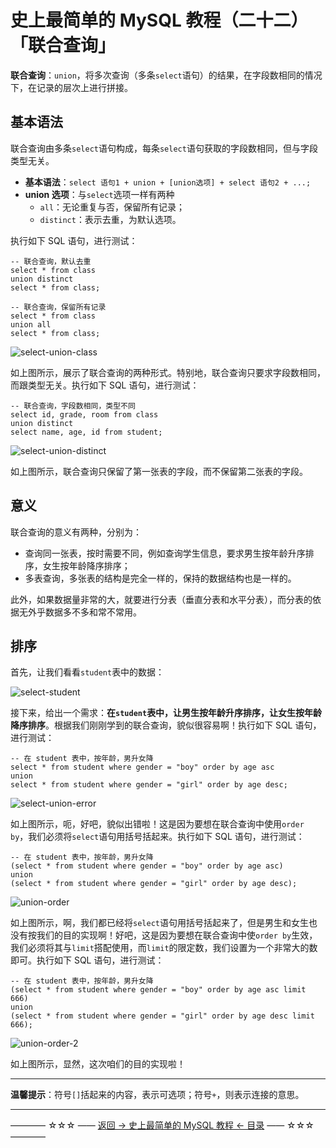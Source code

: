 # 史上最简单的 MySQL 教程（二十二）「联合查询」

**联合查询**：`union`，将多次查询（多条`select`语句）的结果，在字段数相同的情况下，在记录的层次上进行拼接。

## 基本语法

联合查询由多条`select`语句构成，每条`select`语句获取的字段数相同，但与字段类型无关。

 - **基本语法**：`select 语句1 + union + [union选项] + select 语句2 + ...;`
  - **union 选项**：与`select`选项一样有两种
     - `all`：无论重复与否，保留所有记录；
     - `distinct`：表示去重，为默认选项。

执行如下 SQL 语句，进行测试：

```
-- 联合查询，默认去重
select * from class
union distinct
select * from class;

-- 联合查询，保留所有记录
select * from class
union all
select * from class;
```

![select-union-class](https://github.com/guobinhit/mysql-tutorial/blob/master/images/union/select-union-class.png)

如上图所示，展示了联合查询的两种形式。特别地，联合查询只要求字段数相同，而跟类型无关。执行如下 SQL 语句，进行测试：

```
-- 联合查询，字段数相同，类型不同
select id, grade, room from class
union distinct
select name, age, id from student;
```

![select-union-distinct](https://github.com/guobinhit/mysql-tutorial/blob/master/images/union/select-union-distinct.png)

如上图所示，联合查询只保留了第一张表的字段，而不保留第二张表的字段。

## 意义

联合查询的意义有两种，分别为：

 - 查询同一张表，按时需要不同，例如查询学生信息，要求男生按年龄升序排序，女生按年龄降序排序；
 - 多表查询，多张表的结构是完全一样的，保持的数据结构也是一样的。

此外，如果数据量非常的大，就要进行分表（垂直分表和水平分表），而分表的依据无外乎数据多不多和常不常用。

## 排序

首先，让我们看看`student`表中的数据：

![select-student](https://github.com/guobinhit/mysql-tutorial/blob/master/images/union/select-student.png)

接下来，给出一个需求：**在`student`表中，让男生按年龄升序排序，让女生按年龄降序排序**。根据我们刚刚学到的联合查询，貌似很容易啊！执行如下 SQL 语句，进行测试：

```
-- 在 student 表中，按年龄，男升女降
select * from student where gender = "boy" order by age asc
union
select * from student where gender = "girl" order by age desc;
```

![select-union-error](https://github.com/guobinhit/mysql-tutorial/blob/master/images/union/select-union-error.png)

如上图所示，呃，好吧，貌似出错啦！这是因为要想在联合查询中使用`order by`，我们必须将`select`语句用括号括起来。执行如下 SQL 语句，进行测试：

```
-- 在 student 表中，按年龄，男升女降
(select * from student where gender = "boy" order by age asc)
union
(select * from student where gender = "girl" order by age desc);
```

![union-order](https://github.com/guobinhit/mysql-tutorial/blob/master/images/union/union-order.png)

如上图所示，啊，我们都已经将`select`语句用括号括起来了，但是男生和女生也没有按我们的目的实现啊！好吧，这是因为要想在联合查询中使`order by`生效，我们必须将其与`limit`搭配使用，而`limit`的限定数，我们设置为一个非常大的数即可。执行如下 SQL 语句，进行测试：

```
-- 在 student 表中，按年龄，男升女降
(select * from student where gender = "boy" order by age asc limit 666)
union
(select * from student where gender = "girl" order by age desc limit 666);
```

![union-order-2](https://github.com/guobinhit/mysql-tutorial/blob/master/images/union/union-order-2.png)

如上图所示，显然，这次咱们的目的实现啦！

----------

**温馨提示**：符号`[]`括起来的内容，表示可选项；符号`+`，则表示连接的意思。


----------
———— ☆☆☆ —— [返回 -> 史上最简单的 MySQL 教程 <- 目录](https://github.com/guobinhit/mysql-tutorial/blob/master/README.md) —— ☆☆☆ ————
